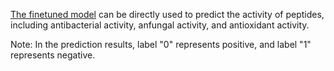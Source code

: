 [The finetuned model](https://zenodo.org/records/12747957) can be directly used to predict the activity of peptides, including antibacterial activity, anfungal activity, and antioxidant activity. 

Note: In the prediction results, label "0" represents positive, and label "1" represents negative.
